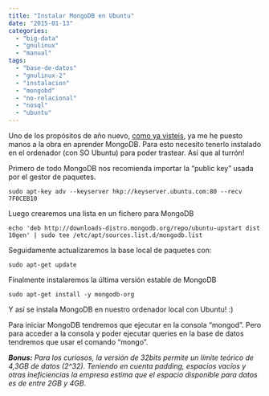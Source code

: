 ```yaml
---
title: "Instalar MongoDB en Ubuntu"
date: "2015-01-13"
categories: 
  - "big-data"
  - "gnulinux"
  - "manual"
tags: 
  - "base-de-datos"
  - "gnulinux-2"
  - "instalacion"
  - "mongobd"
  - "no-relacional"
  - "nosql"
  - "ubuntu"
---
```


Uno de los propósitos de año nuevo, [como ya visteis](http://rocreguant.com/propositos-para-el-2015/719/), ya me he puesto manos a la obra en aprender MongoDB. Para esto necesito tenerlo instalado en el ordenador (con SO Ubuntu) para poder trastear. Así que al turrón!

Primero de todo MongoDB nos recomienda importar la “public key” usada por el gestor de paquetes.

```
sudo apt-key adv --keyserver hkp://keyserver.ubuntu.com:80 --recv 7F0CEB10
```

Luego crearemos una lista en un fichero para MongoDB

```
echo 'deb http://downloads-distro.mongodb.org/repo/ubuntu-upstart dist 10gen' | sudo tee /etc/apt/sources.list.d/mongodb.list
```

Seguidamente actualizaremos la base local de paquetes con:

```
sudo apt-get update
```

Finalmente instalaremos la última versión estable de MongoDB

```
sudo apt-get install -y mongodb-org
```

Y así se instala MongoDB en nuestro ordenador local con Ubuntu! :)

Para iniciar MongoDB tendremos que ejecutar en la consola “mongod”. Pero para acceder a la consola y poder ejecutar queries en la base de datos tendremos que usar el comando “mongo”.

_**Bonus:** Para los curiosos, la versión de 32bits permite un límite teórico de 4,3GB de datos (2^32). Teniendo en cuenta padding, espacios vacíos y otras ineficiencias la empresa estima que el espacio disponible para datos es de entre 2GB y 4GB._
